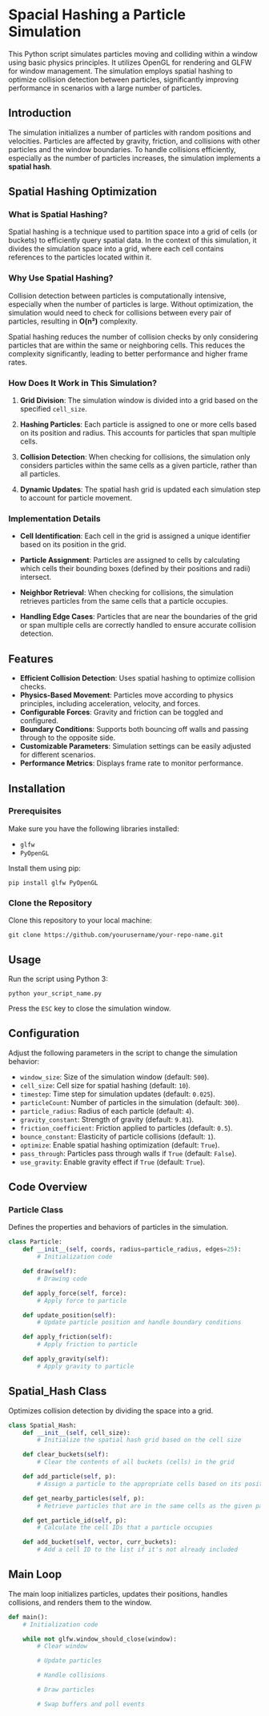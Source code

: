 # Spacial Hashing a Particle Simulation

This Python script simulates particles moving and colliding within a window using basic physics principles. It utilizes OpenGL for rendering and GLFW for window management. The simulation employs spatial hashing to optimize collision detection between particles, significantly improving performance in scenarios with a large number of particles.

## Introduction

The simulation initializes a number of particles with random positions and velocities. Particles are affected by gravity, friction, and collisions with other particles and the window boundaries. To handle collisions efficiently, especially as the number of particles increases, the simulation implements a **spatial hash**.

## Spatial Hashing Optimization

### What is Spatial Hashing?

Spatial hashing is a technique used to partition space into a grid of cells (or buckets) to efficiently query spatial data. In the context of this simulation, it divides the simulation space into a grid, where each cell contains references to the particles located within it.

### Why Use Spatial Hashing?

Collision detection between particles is computationally intensive, especially when the number of particles is large. Without optimization, the simulation would need to check for collisions between every pair of particles, resulting in **O(n²)** complexity.

Spatial hashing reduces the number of collision checks by only considering particles that are within the same or neighboring cells. This reduces the complexity significantly, leading to better performance and higher frame rates.

### How Does It Work in This Simulation?

1. **Grid Division**: The simulation window is divided into a grid based on the specified `cell_size`.

2. **Hashing Particles**: Each particle is assigned to one or more cells based on its position and radius. This accounts for particles that span multiple cells.

3. **Collision Detection**: When checking for collisions, the simulation only considers particles within the same cells as a given particle, rather than all particles.

4. **Dynamic Updates**: The spatial hash grid is updated each simulation step to account for particle movement.

### Implementation Details

- **Cell Identification**: Each cell in the grid is assigned a unique identifier based on its position in the grid.

- **Particle Assignment**: Particles are assigned to cells by calculating which cells their bounding boxes (defined by their positions and radii) intersect.

- **Neighbor Retrieval**: When checking for collisions, the simulation retrieves particles from the same cells that a particle occupies.

- **Handling Edge Cases**: Particles that are near the boundaries of the grid or span multiple cells are correctly handled to ensure accurate collision detection.

## Features

- **Efficient Collision Detection**: Uses spatial hashing to optimize collision checks.
- **Physics-Based Movement**: Particles move according to physics principles, including acceleration, velocity, and forces.
- **Configurable Forces**: Gravity and friction can be toggled and configured.
- **Boundary Conditions**: Supports both bouncing off walls and passing through to the opposite side.
- **Customizable Parameters**: Simulation settings can be easily adjusted for different scenarios.
- **Performance Metrics**: Displays frame rate to monitor performance.
## Installation

### Prerequisites

Make sure you have the following libraries installed:

- `glfw`
- `PyOpenGL`

Install them using pip:

``pip install glfw PyOpenGL``

### Clone the Repository

Clone this repository to your local machine:

``git clone https://github.com/yourusername/your-repo-name.git``

## Usage

Run the script using Python 3:

``python your_script_name.py``

Press the `ESC` key to close the simulation window.

## Configuration

Adjust the following parameters in the script to change the simulation behavior:

- `window_size`: Size of the simulation window (default: `500`).
- `cell_size`: Cell size for spatial hashing (default: `10`).
- `timestep`: Time step for simulation updates (default: `0.025`).
- `particleCount`: Number of particles in the simulation (default: `300`).
- `particle_radius`: Radius of each particle (default: `4`).
- `gravity_constant`: Strength of gravity (default: `9.81`).
- `friction_coefficient`: Friction applied to particles (default: `0.5`).
- `bounce_constant`: Elasticity of particle collisions (default: `1`).
- `optimize`: Enable spatial hashing optimization (default: `True`).
- `pass_through`: Particles pass through walls if `True` (default: `False`).
- `use_gravity`: Enable gravity effect if `True` (default: `True`).

## Code Overview

### Particle Class

Defines the properties and behaviors of particles in the simulation.

```python
class Particle:
    def __init__(self, coords, radius=particle_radius, edges=25):
        # Initialization code

    def draw(self):
        # Drawing code

    def apply_force(self, force):
        # Apply force to particle

    def update_position(self):
        # Update particle position and handle boundary conditions

    def apply_friction(self):
        # Apply friction to particle

    def apply_gravity(self):
        # Apply gravity to particle
```

## Spatial_Hash Class

Optimizes collision detection by dividing the space into a grid.
```python
class Spatial_Hash:
    def __init__(self, cell_size):
        # Initialize the spatial hash grid based on the cell size

    def clear_buckets(self):
        # Clear the contents of all buckets (cells) in the grid

    def add_particle(self, p):
        # Assign a particle to the appropriate cells based on its position and radius

    def get_nearby_particles(self, p):
        # Retrieve particles that are in the same cells as the given particle

    def get_particle_id(self, p):
        # Calculate the cell IDs that a particle occupies

    def add_bucket(self, vector, curr_buckets):
        # Add a cell ID to the list if it's not already included
```

## Main Loop
The main loop initializes particles, updates their positions, handles collisions, and renders them to the window.

```python
def main():
    # Initialization code

    while not glfw.window_should_close(window):
        # Clear window

        # Update particles

        # Handle collisions

        # Draw particles

        # Swap buffers and poll events

```
